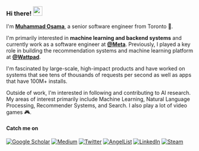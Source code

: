 ### Hi there! <img src="https://emojis.slackmojis.com/emojis/images/1536351075/4594/blob-wave.gif" width="25"/>

I'm [**Muhammad Osama**](https://osama.dev), a senior software engineer from Toronto 🍁.

I'm primarily interested in **machine learning and backend systems** and currently work as a
software engineer at [**@Meta**](https://github.com/facebook). Previously, I played a key role in building
the recommendation systems and machine learning platform at [**@Wattpad**](https://github.com/wattpad).

I'm fascinated by large-scale, high-impact products and have worked on systems that see 
tens of thousands of requests per second as well as apps that have 100M+ installs.

Outside of work, I'm interested in following and contributing to AI research. My areas of interest 
primarily include Machine Learning, Natural Language Processing, Recommender Systems, and Search. 
I also play a lot of video games 🎮.

#### Catch me on  
[<img alt="Google Scholar" src="https://img.shields.io/badge/Google%20Scholar-%234885ED.svg?&style=for-the-badge&logo=Google%20Scholar&logoColor=white" />](https://scholar.google.com/citations?user=Un736ecAAAAJ)
[<img alt="Medium" src="https://img.shields.io/badge/Medium-%23000000.svg?&style=for-the-badge&logo=Medium&logoColor=white" />](https://medium.com/@osama.dev)
[<img alt="Twitter" src="https://img.shields.io/badge/Twitter-%2300ACEE.svg?&style=for-the-badge&logo=Twitter&logoColor=white" />](https://twitter.com/osama_src)
[<img alt="AngelList" src="https://img.shields.io/badge/AngelList-%23000000.svg?&style=for-the-badge&logo=AngelList&logoColor=white" />](https://angel.co/muhammad-osama-3)
[<img alt="LinkedIn" src="https://img.shields.io/badge/LinkedIn-%230E76A8.svg?&style=for-the-badge&logo=LinkedIn&logoColor=white" />](https://linkedin.com/in/mcode)
[<img alt="Steam" src="https://img.shields.io/badge/Steam-%2312100E.svg?&style=for-the-badge&logo=Steam&logoColor=white" />](https://steamcommunity.com/id/n0shadow)

<!--
**osama/osama** is a ✨ _special_ ✨ repository because its `README.md` (this file) appears on your GitHub profile.

Here are some ideas to get you started:

- 🔭 I’m currently working on ...
- 🌱 I’m currently learning ...
- 👯 I’m looking to collaborate on ...
- 🤔 I’m looking for help with ...
- 💬 Ask me about ...
- 📫 How to reach me: ...
- 😄 Pronouns: ...
- ⚡ Fun fact: ...
-->
